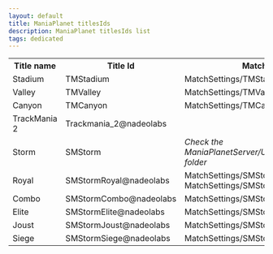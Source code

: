 ```yaml
---
layout: default
title: ManiaPlanet titlesIds
description: ManiaPlanet titlesIds list
tags: dedicated
---
```


<table>
  <tr>
    <th>Title name</th><th>Title Id</th><th>MatchSettings file(s)</th>
  </tr>
  <tr>
    <td>Stadium</td><td>TMStadium</td><td>MatchSettings/TMStadiumA.txt</td>
  </tr>
  <tr>
    <td>Valley</td><td>TMValley</td><td>MatchSettings/TMValley.txt</td>
  </tr>
  <tr>
    <td>Canyon</td><td>TMCanyon</td><td>MatchSettings/TMCanyonA.txt</td>
  </tr>
  <tr>
    <td>TrackMania 2</td><td>Trackmania_2@nadeolabs</td><td></td>
  </tr>
  <tr>
    <td>Storm</td><td>SMStorm</td><td><em>Check the ManiaPlanetServer/UserData/Maps/MatchSettings/ folder</em></td>
  </tr>
  <tr>
    <td>Royal</td><td>SMStormRoyal@nadeolabs</td><td>MatchSettings/SMStormRoyal1.txt (Standard) and MatchSettings/SMStormRoyal2.txt (Beginner)</td>
  </tr>
  <tr>
    <td>Combo</td><td>SMStormCombo@nadeolabs</td><td>MatchSettings/SMStormCombo1.txt</td>
  </tr>
  <tr>
    <td>Elite</td><td>SMStormElite@nadeolabs</td><td>MatchSettings/SMStormElite1.txt</td>
  </tr>
  <tr>
    <td>Joust</td><td>SMStormJoust@nadeolabs</td><td>MatchSettings/SMStormJoust1.txt</td>
  </tr>
  <tr>
    <td>Siege</td><td>SMStormSiege@nadeolabs</td><td>MatchSettings/SMStormSiege1.txt</td>
  </tr>
</table>
